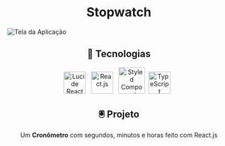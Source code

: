 <h1 align="center">Stopwatch</h1>

![Tela da Aplicação](https://github.com/user-attachments/assets/59b6fa7f-378e-48a5-9964-bbe723f27853)

<div align="center">
  
  ## 🚀 Tecnologias
  <img title="Lucide React" src="https://github.com/user-attachments/assets/779e5ab7-63a5-489d-aa13-b42ccfccd9ac" alt="Lucide React" width="50" /> &nbsp;
  <img title="React.js" src="https://cdn.jsdelivr.net/gh/devicons/devicon@latest/icons/react/react-original.svg" alt="React.js" width="50" /> &nbsp;
  <img title="Styled Components" src="https://github.com/user-attachments/assets/8984be60-7223-41df-9080-38dfa36c9fc5" alt="Styled Components" width="60" />&nbsp;
  <img title="TypeScript" src="https://cdn.jsdelivr.net/gh/devicons/devicon@latest/icons/typescript/typescript-original.svg" alt="TypeScript" width="50" /> &nbsp;

  ## 🖲️ Projeto
  <p>Um <b>Cronômetro</b> com segundos, minutos e horas feito com React.js</p>
  
</div>
